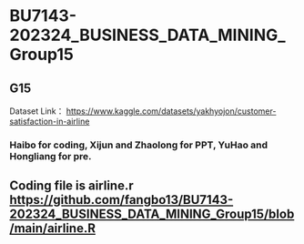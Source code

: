 # BU7143-202324_BUSINESS_DATA_MINING_Group15
## G15

Dataset Link： https://www.kaggle.com/datasets/yakhyojon/customer-satisfaction-in-airline
 
### Haibo for coding, Xijun and Zhaolong  for PPT, YuHao and Hongliang for pre.
## Coding file is airline.r https://github.com/fangbo13/BU7143-202324_BUSINESS_DATA_MINING_Group15/blob/main/airline.R
